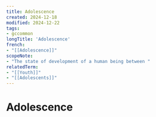 ```yaml
---
title: Adolescence
created: 2024-12-18
modified: 2024-12-22
tags:
- gccommon
longTitle: 'Adolescence'
french:
- "[[Adolescence]]"
scopeNote:
- "The state of development of a human being between "
relatedTerm:
- "[[Youth]]"
- "[[Adolescents]]"
---
```

# Adolescence

